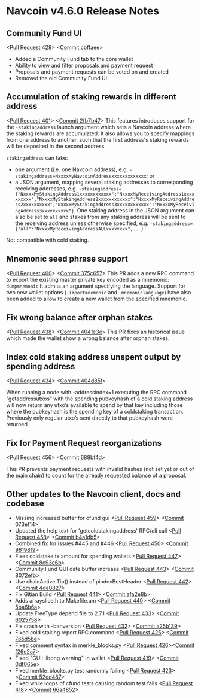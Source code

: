 # Navcoin v4.6.0 Release Notes

## Community Fund UI

<[Pull Request 428](https://github.com/navcoin/navcoin-core/pull/428)>
<[Commit cbffaee](https://github.com/navcoin/navcoin-core/commit/cbffaeee68d649069e0964b4930d04c441a7b63c)>

- Added a Community Fund tab to the core wallet
- Ability to view and filter proposals and payment request
- Proposals and payment requests can be voted on and created
- Removed the old Community Fund UI

## Accumulation of staking rewards in different address

<[Pull Request 401](https://github.com/navcoin/navcoin-core/pull/401)>
<[Commit 2fb7b47](https://github.com/navcoin/navcoin-core/commit/2fb7b47625dfe866f6079d8c7ac8c1dfb9f9de1d)>
This features introduces support for the `-stakingaddress` launch argument which sets a Navcoin address where the staking rewards are accumulated. It also allows you to specify mappings from one address to another, such that the first address's staking rewards will be deposited in the second address.

`stakingaddress` can take:
- one argument (i.e. one Navcoin address), e.g. `-stakingaddress=NxxxxMyNavcoinAddressxxxxxxxxxxxxx`; or
- a JSON argument, mapping several staking addresses to corresponding receiving addresses, e.g. `-stakingaddress={"NxxxxMyStakingAddress1xxxxxxxxxxxx":"NxxxxMyReceivingAddress1xxxxxxxxxx","NxxxxMyStakingAddress2xxxxxxxxxxxx":"NxxxxMyReceivingAddress2xxxxxxxxxx","NxxxxMyStakingAddress3xxxxxxxxxxxx":"NxxxxMyReceivingAddress3xxxxxxxxxx"}`. One staking address in the JSON argument can also be set to `all` and stakes from any staking address will be sent to the receiving address unless otherwise specified, e.g. `-stakingaddress={"all":"NxxxxMyReceivingAddressALLxxxxxxxx",...}`

Not compatible with cold staking.

## Mnemonic seed phrase support

<[Pull Request 400](https://github.com/navcoin/navcoin-core/pull/400)>
<[Commit 375c657](https://github.com/navcoin/navcoin-core/commit/375c657337c33c56a6b97350ba886bce9ba60c7c)>
This PR adds a new RPC command to export the existing master private key encoded as a mnemonic:
`dumpmnemonic` It admits an argument specifying the language.
Support for two new wallet options (`-importmnemonic` and `-mnemoniclanguage`) have also been added to allow to create a new wallet from the specified mnemonic.

## Fix wrong balance after orphan stakes
<[Pull Request 438](https://github.com/navcoin/navcoin-core/pull/438)>
<[Commit 4041e3e](https://github.com/navcoin/navcoin-core/commit/4041e3ef5de672c6d4e6a20ce5b7f22df090ed14)>
This PR fixes an historical issue which made the wallet show a wrong balance after orphan stakes.

## Index cold staking address unspent output by spending address
<[Pull Request 434](https://github.com/navcoin/navcoin-core/pull/434)>
<[Commit 404d85f](https://github.com/navcoin/navcoin-core/commit/404d85f8ea65bf764d3fa681a4d1483c3e72c507)>

When running a node with -addressindex=1 executing the RPC command “getaddressutxos” with the spending pubkeyhash of a cold staking address will now return any utxo’s available to spend by that key including those where the pubkeyhash is the spending key of a coldstaking transaction. Previously only regular utxo’s sent directly to that pubkeyhash were returned.

## Fix for Payment Request reorganizations
<[Pull Request 456](https://github.com/navcoin/navcoin-core/pull/456)>
<[Commit 688bf4d](https://github.com/navcoin/navcoin-core/commit/688bf4d808ca5b5d3d08fef00d085397bb5b47f0)>

This PR prevents payment requests with invalid hashes (not set yet or out of the main chain) to count for the already requested balance of a proposal.

## Other updates to the Navcoin client, docs and codebase

- Missing increased buffer for cfund gui <[Pull Request 459](https://github.com/navcoin/navcoin-core/pull/459)> <[Commit 073ef14](https://github.com/navcoin/navcoin-core/commit/073ef14a9b46c92d03da20c3b279a8156f6cdaf9)>
- Updated the help text for 'getcoldstakingaddress' RPC/cli call <[Pull Request 458](https://github.com/navcoin/navcoin-core/pull/458)> <[Commit b4a1db5](https://github.com/navcoin/navcoin-core/commit/b4a1db5cdd3afe8e1e7f4a50068b15d162548447)>
- Combined fix for issues #445 and #446 <[Pull Request 450](https://github.com/navcoin/navcoin-core/pull/450)> <[Commit 96198f9](https://github.com/navcoin/navcoin-core/commit/96198f924bd71848d051e7a630c1818854bfa339)>
- Fixes coldstake tx amount for spending wallets <[Pull Request 447](https://github.com/navcoin/navcoin-core/pull/447)> <[Commit 8c93c6b](https://github.com/navcoin/navcoin-core/commit/8c93c6bea3f8aa926675ebe2e9e4bb604738d964)>
- Community Fund GUI date buffer increase <[Pull Request 443](https://github.com/navcoin/navcoin-core/pull/443)> <[Commit 8072efb](https://github.com/navcoin/navcoin-core/commit/8072efb01ad1882c7ea1a853d5d1e5960ae5c61b)>
- Use chainActive.Tip() instead of pindexBestHeader <[Pull Request 442](https://github.com/navcoin/navcoin-core/pull/442)> <[Commit 4de0827](https://github.com/navcoin/navcoin-core/commit/4de08271f82f888d73024317af08723a82fca467)>
- Fix Gitian Build <[Pull Request 441](https://github.com/navcoin/navcoin-core/pull/441)> <[Commit afa2e8b](https://github.com/navcoin/navcoin-core/commit/afa2e8b8e9fd8cf67605e15ac8671e996bcc2e2d)>
- Adds arrayslice.h to Makefile.am <[Pull Request 440](https://github.com/navcoin/navcoin-core/pull/440)> <[Commit 5ba6b6a](https://github.com/navcoin/navcoin-core/commit/5ba6b6affbee20e9298776a99a70331384b1a1e2)>
- Update FreeType depend file to 2.7.1 <[Pull Request 433](https://github.com/navcoin/navcoin-core/pull/433)> <[Commit 6025758](https://github.com/navcoin/navcoin-core/commit/60257582df85c07b794ceb186e2289eada4d3832)>
- Fix crash with -banversion <[Pull Request 432](https://github.com/navcoin/navcoin-core/pull/432)> <[Commit a25b139](https://github.com/navcoin/navcoin-core/commit/a25b1391120b3906d12173a88abce64b405fa0f4)>
- Fixed cold staking report RPC command <[Pull Request 425](https://github.com/navcoin/navcoin-core/pull/425)> <[Commit 765d5be](https://github.com/navcoin/navcoin-core/commit/765d5bee07d1611acc12341f6b99d73c411095ac)>
- Fixed comment syntax in merkle_blocks.py <[Pull Request 426](https://github.com/navcoin/navcoin-core/pull/426)><[Commit f26e2a7](https://github.com/navcoin/navcoin-core/commit/f26e2a78e8ca6ec0c216af4e468e18bdf07a7835)>
- Fixed "GUI: libpng warning" in wallet <[Pull Request 419](https://github.com/navcoin/navcoin-core/pull/419)> <[Commit 0df065e](https://github.com/navcoin/navcoin-core/commit/0df065efe1241d588de1c2fc415bcc9701f679e9)>
- Fixed merkle_blocks.py test randomly failing <[Pull Request 423](https://github.com/navcoin/navcoin-core/pull/423)> <[Commit 52ed487](https://github.com/navcoin/navcoin-core/commit/52ed487a5c5c60f14fdfa3de5ee222c4b6953b4f)>
- Fixed while loops of cfund tests causing random test fails <[Pull Request 418](https://github.com/navcoin/navcoin-core/pull/418)> <[Commit 66a4852](https://github.com/navcoin/navcoin-core/commit/66a48524b98a8f3e382739a61ab763db52c9d670)>
